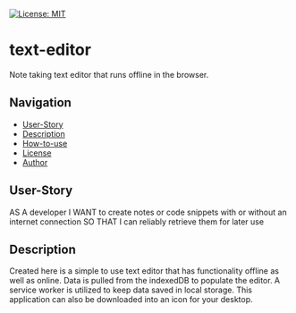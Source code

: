 [![License: MIT](https://img.shields.io/badge/License-MIT-blue.svg)](https://opensource.org/licenses/MIT)

# text-editor

Note taking text editor that runs offline in the browser.

## Navigation
- [User-Story](#user-story)
- [Description](#description)
- [How-to-use](#how-to-use)
- [License](#license)
- [Author](#author)

## User-Story

AS A developer
I WANT to create notes or code snippets with or without an internet connection
SO THAT I can reliably retrieve them for later use

## Description

Created here is a simple to use text editor that has functionality offline as well as online. Data is pulled from the indexedDB to populate the editor. A service worker is utilized to keep data saved in local storage. This application can also be downloaded into an icon for your desktop.

